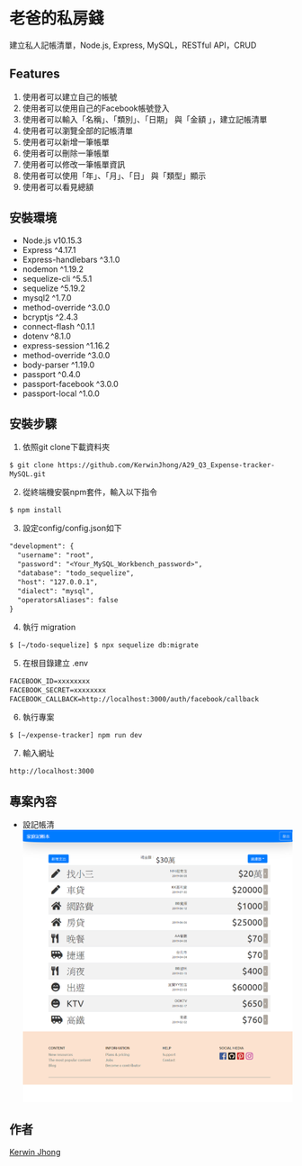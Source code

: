 # 老爸的私房錢

建立私人記帳清單，Node.js, Express, MySQL，RESTful API，CRUD

## Features
1.  使用者可以建立自己的帳號
2.  使用者可以使用自己的Facebook帳號登入
3.  使用者可以輸入「名稱」、「類別」、「日期」 與「金額 」，建立記帳清單
4.  使用者可以瀏覽全部的記帳清單
5.  使用者可以新增一筆帳單
6.  使用者可以刪除一筆帳單
7.  使用者可以修改一筆帳單資訊
8.  使用者可以使用「年」、「月」、「日」 與「類型」顯示
9.  使用者可以看見總額

## 安裝環境

+ Node.js v10.15.3
+ Express ^4.17.1
+ Express-handlebars ^3.1.0
+ nodemon ^1.19.2
+ sequelize-cli ^5.5.1
+ sequelize ^5.19.2
+ mysql2 ^1.7.0
+ method-override ^3.0.0
+ bcryptjs ^2.4.3
+ connect-flash ^0.1.1
+ dotenv ^8.1.0
+ express-session ^1.16.2
+ method-override ^3.0.0
+ body-parser ^1.19.0
+ passport ^0.4.0
+ passport-facebook ^3.0.0
+ passport-local ^1.0.0

## 安裝步驟
1. 依照git clone下載資料夾
```
$ git clone https://github.com/KerwinJhong/A29_Q3_Expense-tracker-MySQL.git
```
2. 從終端機安裝npm套件，輸入以下指令
```
$ npm install
```
3. 設定config/config.json如下
```
"development": {
  "username": "root",
  "password": "<Your_MySQL_Workbench_password>",
  "database": "todo_sequelize",
  "host": "127.0.0.1",
  "dialect": "mysql",
  "operatorsAliases": false
}
```
4. 執行 migration
```
$ [~/todo-sequelize] $ npx sequelize db:migrate
```
5. 在根目錄建立 .env
```
FACEBOOK_ID=xxxxxxxx
FACEBOOK_SECRET=xxxxxxxx
FACEBOOK_CALLBACK=http://localhost:3000/auth/facebook/callback
```
6. 執行專案
```
$ [~/expense-tracker] npm run dev
```
7. 輸入網址
```
http://localhost:3000
```

## 專案內容
+ 設記帳清
![image](https://github.com/KerwinJhong/A29_Q3_Expense-tracker-MySQL/blob/master/KerwinWeb.png)

## 作者
[Kerwin Jhong](https://github.com/KerwinJhong)

